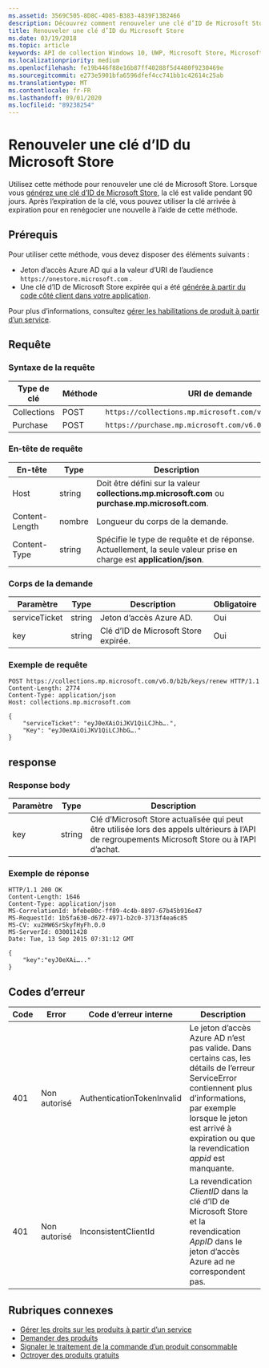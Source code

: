 ```yaml
---
ms.assetid: 3569C505-8D8C-4D85-B383-4839F13B2466
description: Découvrez comment renouveler une clé d’ID de Microsoft Store expirée à l’aide de la méthode Renew dans les API de regroupement et d’achat Microsoft Store.
title: Renouveler une clé d’ID du Microsoft Store
ms.date: 03/19/2018
ms.topic: article
keywords: API de collection Windows 10, UWP, Microsoft Store, Microsoft Store achat d’API, Microsoft Store clé d’ID, renouvellement
ms.localizationpriority: medium
ms.openlocfilehash: fe19b446f88e16b87ff40288f5d4480f9230469e
ms.sourcegitcommit: e273e5901bfa6596dfef4cc741bb1c42614c25ab
ms.translationtype: MT
ms.contentlocale: fr-FR
ms.lasthandoff: 09/01/2020
ms.locfileid: "89238254"
---
```

# <a name="renew-a-microsoft-store-id-key"></a>Renouveler une clé d’ID du Microsoft Store


Utilisez cette méthode pour renouveler une clé de Microsoft Store. Lorsque vous [générez une clé d’ID de Microsoft Store](view-and-grant-products-from-a-service.md#step-4), la clé est valide pendant 90 jours. Après l’expiration de la clé, vous pouvez utiliser la clé arrivée à expiration pour en renégocier une nouvelle à l’aide de cette méthode.

## <a name="prerequisites"></a>Prérequis


Pour utiliser cette méthode, vous devez disposer des éléments suivants :

* Jeton d’accès Azure AD qui a la valeur d’URI de l’audience `https://onestore.microsoft.com` .
* Une clé d’ID de Microsoft Store expirée qui a été [générée à partir du code côté client dans votre application](view-and-grant-products-from-a-service.md#step-4).

Pour plus d’informations, consultez [gérer les habilitations de produit à partir d’un service](view-and-grant-products-from-a-service.md).

## <a name="request"></a>Requête

### <a name="request-syntax"></a>Syntaxe de la requête

| Type de clé    | Méthode | URI de demande                                              |
|-------------|--------|----------------------------------------------------------|
| Collections | POST   | ```https://collections.mp.microsoft.com/v6.0/b2b/keys/renew``` |
| Purchase    | POST   | ```https://purchase.mp.microsoft.com/v6.0/b2b/keys/renew```    |


### <a name="request-header"></a>En-tête de requête

| En-tête         | Type   | Description                                                                                           |
|----------------|--------|-------------------------------------------------------------------------------------------------------|
| Host           | string | Doit être défini sur la valeur **collections.mp.microsoft.com** ou **purchase.mp.microsoft.com**.           |
| Content-Length | nombre | Longueur du corps de la demande.                                                                       |
| Content-Type   | string | Spécifie le type de requête et de réponse. Actuellement, la seule valeur prise en charge est **application/json**. |


### <a name="request-body"></a>Corps de la demande

| Paramètre     | Type   | Description                       | Obligatoire |
|---------------|--------|-----------------------------------|----------|
| serviceTicket | string | Jeton d’accès Azure AD.        | Oui      |
| key           | string | Clé d’ID de Microsoft Store expirée. | Oui       |


### <a name="request-example"></a>Exemple de requête

```syntax
POST https://collections.mp.microsoft.com/v6.0/b2b/keys/renew HTTP/1.1
Content-Length: 2774
Content-Type: application/json
Host: collections.mp.microsoft.com

{
    "serviceTicket": "eyJ0eXAiOiJKV1QiLCJhb….",
    "Key": "eyJ0eXAiOiJKV1QiLCJhbG…."
}
```

## <a name="response"></a>response


### <a name="response-body"></a>Response body

| Paramètre | Type   | Description                                                                                                            |
|-----------|--------|------------------------------------------------------------------------------------------------------------------------|
| key       | string | Clé d’Microsoft Store actualisée qui peut être utilisée lors des appels ultérieurs à l’API de regroupements Microsoft Store ou à l’API d’achat. |


### <a name="response-example"></a>Exemple de réponse

```syntax
HTTP/1.1 200 OK
Content-Length: 1646
Content-Type: application/json
MS-CorrelationId: bfebe80c-ff89-4c4b-8897-67b45b916e47
MS-RequestId: 1b5fa630-d672-4971-b2c0-3713f4ea6c85
MS-CV: xu2HW6SrSkyfHyFh.0.0
MS-ServerId: 030011428
Date: Tue, 13 Sep 2015 07:31:12 GMT

{
    "key":"eyJ0eXAi….."
}
```

## <a name="error-codes"></a>Codes d’erreur


| Code | Error        | Code d’erreur interne           | Description   |
|------|--------------|----------------------------|---------------|
| 401  | Non autorisé | AuthenticationTokenInvalid | Le jeton d’accès Azure AD n’est pas valide. Dans certains cas, les détails de l’erreur ServiceError contiennent plus d’informations, par exemple lorsque le jeton est arrivé à expiration ou que la revendication *appid* est manquante. |
| 401  | Non autorisé | InconsistentClientId       | La revendication *ClientID* dans la clé d’ID de Microsoft Store et la revendication *AppID* dans le jeton d’accès Azure ad ne correspondent pas.                                                                     |


## <a name="related-topics"></a>Rubriques connexes


* [Gérer les droits sur les produits à partir d’un service](view-and-grant-products-from-a-service.md)
* [Demander des produits](query-for-products.md)
* [Signaler le traitement de la commande d’un produit consommable](report-consumable-products-as-fulfilled.md)
* [Octroyer des produits gratuits](grant-free-products.md)
